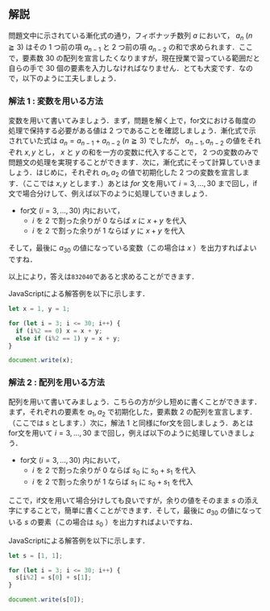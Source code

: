 ## 解説
問題文中に示されている漸化式の通り，フィボナッチ数列 $a$ において， $a_n\ (n\geqq3)$ はその $1$ つ前の項 $a_{n-1}$ と $2$ つ前の項 $a_{n-2}$ の和で求められます．ここで，要素数 $30$ の配列を宣言したくなりますが，現在授業で習っている範囲だと自らの手で $30$ 個の要素を入力しなければなりません．とても大変です．なので，以下のように工夫しましょう．

### 解法 $1$ : 変数を用いる方法
変数を用いて書いてみましょう．まず，問題を解く上で，for文における毎度の処理で保持する必要がある値は $2$ つであることを確認しましょう．漸化式で示されていた式は $a_n=a_{n-1}+a_{n-2}\ (n\geqq3)$ でしたが， $a_{n-1}, a_{n-2}$ の値をそれぞれ $x, y$ とし， $x$ と $y$ の和を一方の変数に代入することで， $2$ つの変数のみで問題文の処理を実現することができます．次に，漸化式にそって計算していきましょう．はじめに，それぞれ $a_1, a_2$ の値で初期化した $2$ つの変数を宣言します．（ここでは $x, y$ とします．）あとは $for$ 文を用いて $i=3, \ldots, 30$ まで回し，if文で場合分けして、例えば以下のように処理していきましょう．

* for文 $(i=3,\ldots, 30)$ 内において，
  * $i$ を $2$ で割った余りが $0$ ならば $x$ に $x+y$ を代入
  * $i$ を $2$ で割った余りが $1$ ならば $y$ に $x+y$ を代入
  
そして，最後に $a_{30}$ の値になっている変数（この場合は $x$ ）を出力すればよいですね．

以上により，答えは```832040```であると求めることができます．

JavaScriptによる解答例を以下に示します．
```js:fibonacci_1.js
let x = 1, y = 1;

for (let i = 3; i <= 30; i++) {
  if (i%2 == 0) x = x + y;
  else if (i%2 == 1) y = x + y;
}

document.write(x);
```

### 解法 $2$ : 配列を用いる方法
配列を用いて書いてみましょう．こちらの方が少し短めに書くことができます．まず，それぞれの要素を $a_1, a_2$ で初期化した，要素数 $2$ の配列を宣言します．（ここでは $s$ とします．）次に，解法 $1$ と同様にfor文を回しましょう．あとはfor文を用いて $i=3, \ldots, 30$ まで回し，例えば以下のように処理していきましょう．

* for文 $(i=3,\ldots, 30)$ 内において，
  * $i$ を $2$ で割った余りが $0$ ならば $s_0$ に $s_0+s_1$ を代入
  * $i$ を $2$ で割った余りが $1$ ならば $s_1$ に $s_0+s_1$ を代入

ここで，if文を用いて場合分けしても良いですが，余りの値をそのまま $s$ の添え字にすることで，簡単に書くことができます．そして，最後に $a_{30}$ の値になっている $s$ の要素（この場合は $s_0$ ）を出力すればよいですね．

JavaScriptによる解答例を以下に示します．

```js:fibonacci_2.js
let s = [1, 1];

for (let i = 3; i <= 30; i++) {
  s[i%2] = s[0] + s[1];
}

document.write(s[0]);
```
